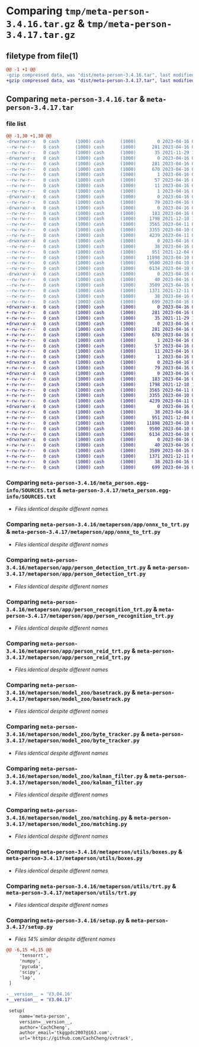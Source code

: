 # Comparing `tmp/meta-person-3.4.16.tar.gz` & `tmp/meta-person-3.4.17.tar.gz`

## filetype from file(1)

```diff
@@ -1 +1 @@
-gzip compressed data, was "dist/meta-person-3.4.16.tar", last modified: Sun Apr 16 07:34:28 2023, max compression
+gzip compressed data, was "dist/meta-person-3.4.17.tar", last modified: Sun Apr 16 08:07:29 2023, max compression
```

## Comparing `meta-person-3.4.16.tar` & `meta-person-3.4.17.tar`

### file list

```diff
@@ -1,30 +1,30 @@
-drwxrwxr-x   0 cash      (1000) cash      (1000)        0 2023-04-16 07:34:28.000000 meta-person-3.4.16/
--rw-rw-r--   0 cash      (1000) cash      (1000)      281 2023-04-16 07:34:28.000000 meta-person-3.4.16/PKG-INFO
--rw-rw-r--   0 cash      (1000) cash      (1000)       35 2021-11-29 11:46:57.000000 meta-person-3.4.16/README.md
-drwxrwxr-x   0 cash      (1000) cash      (1000)        0 2023-04-16 07:34:28.000000 meta-person-3.4.16/meta_person.egg-info/
--rw-rw-r--   0 cash      (1000) cash      (1000)      281 2023-04-16 07:34:28.000000 meta-person-3.4.16/meta_person.egg-info/PKG-INFO
--rw-rw-r--   0 cash      (1000) cash      (1000)      670 2023-04-16 07:34:28.000000 meta-person-3.4.16/meta_person.egg-info/SOURCES.txt
--rw-rw-r--   0 cash      (1000) cash      (1000)        1 2023-04-16 07:34:28.000000 meta-person-3.4.16/meta_person.egg-info/dependency_links.txt
--rw-rw-r--   0 cash      (1000) cash      (1000)       57 2023-04-16 07:34:28.000000 meta-person-3.4.16/meta_person.egg-info/requires.txt
--rw-rw-r--   0 cash      (1000) cash      (1000)       11 2023-04-16 07:34:28.000000 meta-person-3.4.16/meta_person.egg-info/top_level.txt
--rw-rw-r--   0 cash      (1000) cash      (1000)        1 2023-04-16 07:34:28.000000 meta-person-3.4.16/meta_person.egg-info/zip-safe
-drwxrwxr-x   0 cash      (1000) cash      (1000)        0 2023-04-16 07:34:28.000000 meta-person-3.4.16/metaperson/
--rw-rw-r--   0 cash      (1000) cash      (1000)       79 2023-04-16 07:19:12.000000 meta-person-3.4.16/metaperson/__init__.py
-drwxrwxr-x   0 cash      (1000) cash      (1000)        0 2023-04-16 07:34:28.000000 meta-person-3.4.16/metaperson/app/
--rw-rw-r--   0 cash      (1000) cash      (1000)      183 2023-04-16 07:19:24.000000 meta-person-3.4.16/metaperson/app/__init__.py
--rw-rw-r--   0 cash      (1000) cash      (1000)     1798 2021-12-10 18:12:55.000000 meta-person-3.4.16/metaperson/app/onnx_to_trt.py
--rw-rw-r--   0 cash      (1000) cash      (1000)     3565 2023-04-11 04:05:00.000000 meta-person-3.4.16/metaperson/app/person_detection_trt.py
--rw-rw-r--   0 cash      (1000) cash      (1000)     3355 2023-04-10 07:31:05.000000 meta-person-3.4.16/metaperson/app/person_recognition_trt.py
--rw-rw-r--   0 cash      (1000) cash      (1000)     4239 2023-04-11 05:47:00.000000 meta-person-3.4.16/metaperson/app/person_reid_trt.py
-drwxrwxr-x   0 cash      (1000) cash      (1000)        0 2023-04-16 07:34:28.000000 meta-person-3.4.16/metaperson/model_zoo/
--rw-rw-r--   0 cash      (1000) cash      (1000)       38 2023-04-16 07:22:22.000000 meta-person-3.4.16/metaperson/model_zoo/__init__.py
--rw-rw-r--   0 cash      (1000) cash      (1000)      951 2021-12-04 09:05:10.000000 meta-person-3.4.16/metaperson/model_zoo/basetrack.py
--rw-rw-r--   0 cash      (1000) cash      (1000)    11898 2023-04-10 08:22:12.000000 meta-person-3.4.16/metaperson/model_zoo/byte_tracker.py
--rw-rw-r--   0 cash      (1000) cash      (1000)     9500 2023-04-10 08:08:30.000000 meta-person-3.4.16/metaperson/model_zoo/kalman_filter.py
--rw-rw-r--   0 cash      (1000) cash      (1000)     6134 2023-04-10 08:12:10.000000 meta-person-3.4.16/metaperson/model_zoo/matching.py
-drwxrwxr-x   0 cash      (1000) cash      (1000)        0 2023-04-16 07:34:28.000000 meta-person-3.4.16/metaperson/utils/
--rw-rw-r--   0 cash      (1000) cash      (1000)       40 2023-04-16 07:18:35.000000 meta-person-3.4.16/metaperson/utils/__init__.py
--rw-rw-r--   0 cash      (1000) cash      (1000)     3509 2023-04-16 07:30:41.000000 meta-person-3.4.16/metaperson/utils/boxes.py
--rw-rw-r--   0 cash      (1000) cash      (1000)     1371 2021-12-11 03:52:50.000000 meta-person-3.4.16/metaperson/utils/trt.py
--rw-rw-r--   0 cash      (1000) cash      (1000)       38 2023-04-16 07:34:28.000000 meta-person-3.4.16/setup.cfg
--rw-rw-r--   0 cash      (1000) cash      (1000)      699 2023-04-16 07:32:54.000000 meta-person-3.4.16/setup.py
+drwxrwxr-x   0 cash      (1000) cash      (1000)        0 2023-04-16 08:07:29.000000 meta-person-3.4.17/
+-rw-rw-r--   0 cash      (1000) cash      (1000)      281 2023-04-16 08:07:29.000000 meta-person-3.4.17/PKG-INFO
+-rw-rw-r--   0 cash      (1000) cash      (1000)       35 2021-11-29 11:46:57.000000 meta-person-3.4.17/README.md
+drwxrwxr-x   0 cash      (1000) cash      (1000)        0 2023-04-16 08:07:29.000000 meta-person-3.4.17/meta_person.egg-info/
+-rw-rw-r--   0 cash      (1000) cash      (1000)      281 2023-04-16 08:07:29.000000 meta-person-3.4.17/meta_person.egg-info/PKG-INFO
+-rw-rw-r--   0 cash      (1000) cash      (1000)      670 2023-04-16 08:07:29.000000 meta-person-3.4.17/meta_person.egg-info/SOURCES.txt
+-rw-rw-r--   0 cash      (1000) cash      (1000)        1 2023-04-16 08:07:29.000000 meta-person-3.4.17/meta_person.egg-info/dependency_links.txt
+-rw-rw-r--   0 cash      (1000) cash      (1000)       57 2023-04-16 08:07:29.000000 meta-person-3.4.17/meta_person.egg-info/requires.txt
+-rw-rw-r--   0 cash      (1000) cash      (1000)       11 2023-04-16 08:07:29.000000 meta-person-3.4.17/meta_person.egg-info/top_level.txt
+-rw-rw-r--   0 cash      (1000) cash      (1000)        1 2023-04-16 07:34:28.000000 meta-person-3.4.17/meta_person.egg-info/zip-safe
+drwxrwxr-x   0 cash      (1000) cash      (1000)        0 2023-04-16 08:07:29.000000 meta-person-3.4.17/metaperson/
+-rw-rw-r--   0 cash      (1000) cash      (1000)       79 2023-04-16 07:19:12.000000 meta-person-3.4.17/metaperson/__init__.py
+drwxrwxr-x   0 cash      (1000) cash      (1000)        0 2023-04-16 08:07:29.000000 meta-person-3.4.17/metaperson/app/
+-rw-rw-r--   0 cash      (1000) cash      (1000)      183 2023-04-16 07:19:24.000000 meta-person-3.4.17/metaperson/app/__init__.py
+-rw-rw-r--   0 cash      (1000) cash      (1000)     1798 2021-12-10 18:12:55.000000 meta-person-3.4.17/metaperson/app/onnx_to_trt.py
+-rw-rw-r--   0 cash      (1000) cash      (1000)     3565 2023-04-11 04:05:00.000000 meta-person-3.4.17/metaperson/app/person_detection_trt.py
+-rw-rw-r--   0 cash      (1000) cash      (1000)     3355 2023-04-10 07:31:05.000000 meta-person-3.4.17/metaperson/app/person_recognition_trt.py
+-rw-rw-r--   0 cash      (1000) cash      (1000)     4239 2023-04-11 05:47:00.000000 meta-person-3.4.17/metaperson/app/person_reid_trt.py
+drwxrwxr-x   0 cash      (1000) cash      (1000)        0 2023-04-16 08:07:29.000000 meta-person-3.4.17/metaperson/model_zoo/
+-rw-rw-r--   0 cash      (1000) cash      (1000)       38 2023-04-16 07:22:22.000000 meta-person-3.4.17/metaperson/model_zoo/__init__.py
+-rw-rw-r--   0 cash      (1000) cash      (1000)      951 2021-12-04 09:05:10.000000 meta-person-3.4.17/metaperson/model_zoo/basetrack.py
+-rw-rw-r--   0 cash      (1000) cash      (1000)    11898 2023-04-10 08:22:12.000000 meta-person-3.4.17/metaperson/model_zoo/byte_tracker.py
+-rw-rw-r--   0 cash      (1000) cash      (1000)     9500 2023-04-10 08:08:30.000000 meta-person-3.4.17/metaperson/model_zoo/kalman_filter.py
+-rw-rw-r--   0 cash      (1000) cash      (1000)     6134 2023-04-10 08:12:10.000000 meta-person-3.4.17/metaperson/model_zoo/matching.py
+drwxrwxr-x   0 cash      (1000) cash      (1000)        0 2023-04-16 08:07:29.000000 meta-person-3.4.17/metaperson/utils/
+-rw-rw-r--   0 cash      (1000) cash      (1000)       40 2023-04-16 07:18:35.000000 meta-person-3.4.17/metaperson/utils/__init__.py
+-rw-rw-r--   0 cash      (1000) cash      (1000)     3509 2023-04-16 07:30:41.000000 meta-person-3.4.17/metaperson/utils/boxes.py
+-rw-rw-r--   0 cash      (1000) cash      (1000)     1371 2021-12-11 03:52:50.000000 meta-person-3.4.17/metaperson/utils/trt.py
+-rw-rw-r--   0 cash      (1000) cash      (1000)       38 2023-04-16 08:07:29.000000 meta-person-3.4.17/setup.cfg
+-rw-rw-r--   0 cash      (1000) cash      (1000)      699 2023-04-16 08:07:24.000000 meta-person-3.4.17/setup.py
```

### Comparing `meta-person-3.4.16/meta_person.egg-info/SOURCES.txt` & `meta-person-3.4.17/meta_person.egg-info/SOURCES.txt`

 * *Files identical despite different names*

### Comparing `meta-person-3.4.16/metaperson/app/onnx_to_trt.py` & `meta-person-3.4.17/metaperson/app/onnx_to_trt.py`

 * *Files identical despite different names*

### Comparing `meta-person-3.4.16/metaperson/app/person_detection_trt.py` & `meta-person-3.4.17/metaperson/app/person_detection_trt.py`

 * *Files identical despite different names*

### Comparing `meta-person-3.4.16/metaperson/app/person_recognition_trt.py` & `meta-person-3.4.17/metaperson/app/person_recognition_trt.py`

 * *Files identical despite different names*

### Comparing `meta-person-3.4.16/metaperson/app/person_reid_trt.py` & `meta-person-3.4.17/metaperson/app/person_reid_trt.py`

 * *Files identical despite different names*

### Comparing `meta-person-3.4.16/metaperson/model_zoo/basetrack.py` & `meta-person-3.4.17/metaperson/model_zoo/basetrack.py`

 * *Files identical despite different names*

### Comparing `meta-person-3.4.16/metaperson/model_zoo/byte_tracker.py` & `meta-person-3.4.17/metaperson/model_zoo/byte_tracker.py`

 * *Files identical despite different names*

### Comparing `meta-person-3.4.16/metaperson/model_zoo/kalman_filter.py` & `meta-person-3.4.17/metaperson/model_zoo/kalman_filter.py`

 * *Files identical despite different names*

### Comparing `meta-person-3.4.16/metaperson/model_zoo/matching.py` & `meta-person-3.4.17/metaperson/model_zoo/matching.py`

 * *Files identical despite different names*

### Comparing `meta-person-3.4.16/metaperson/utils/boxes.py` & `meta-person-3.4.17/metaperson/utils/boxes.py`

 * *Files identical despite different names*

### Comparing `meta-person-3.4.16/metaperson/utils/trt.py` & `meta-person-3.4.17/metaperson/utils/trt.py`

 * *Files identical despite different names*

### Comparing `meta-person-3.4.16/setup.py` & `meta-person-3.4.17/setup.py`

 * *Files 14% similar despite different names*

```diff
@@ -6,15 +6,15 @@
     'tensorrt',
     'numpy',
     'pycuda',
     'scipy',
     'lap',
 ]
 
-__version__ = 'V3.04.16'
+__version__ = 'V3.04.17'
 
 setup(
     name='meta-person',
     version=__version__,
     author='CachCheng',
     author_email='tkggpdc2007@163.com',
     url='https://github.com/CachCheng/cvtrack',
```

